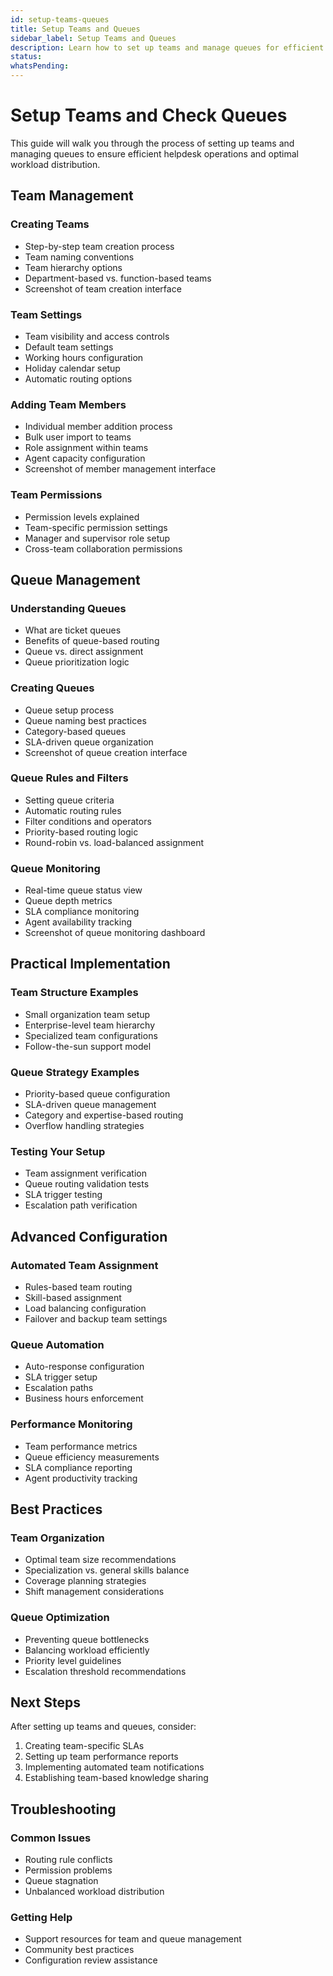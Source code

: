 ```yaml
---
id: setup-teams-queues
title: Setup Teams and Queues
sidebar_label: Setup Teams and Queues
description: Learn how to set up teams and manage queues for efficient helpdesk operations
status: 
whatsPending: 
---
```


# Setup Teams and Check Queues

This guide will walk you through the process of setting up teams and managing queues to ensure efficient helpdesk operations and optimal workload distribution.

## Team Management

### Creating Teams
- Step-by-step team creation process
- Team naming conventions
- Team hierarchy options
- Department-based vs. function-based teams
- Screenshot of team creation interface

### Team Settings
- Team visibility and access controls
- Default team settings
- Working hours configuration
- Holiday calendar setup
- Automatic routing options

### Adding Team Members
- Individual member addition process
- Bulk user import to teams
- Role assignment within teams
- Agent capacity configuration
- Screenshot of member management interface

### Team Permissions
- Permission levels explained
- Team-specific permission settings
- Manager and supervisor role setup
- Cross-team collaboration permissions

## Queue Management

### Understanding Queues
- What are ticket queues
- Benefits of queue-based routing
- Queue vs. direct assignment
- Queue prioritization logic

### Creating Queues
- Queue setup process
- Queue naming best practices
- Category-based queues
- SLA-driven queue organization
- Screenshot of queue creation interface

### Queue Rules and Filters
- Setting queue criteria
- Automatic routing rules
- Filter conditions and operators
- Priority-based routing logic
- Round-robin vs. load-balanced assignment

### Queue Monitoring
- Real-time queue status view
- Queue depth metrics
- SLA compliance monitoring
- Agent availability tracking
- Screenshot of queue monitoring dashboard

## Practical Implementation

### Team Structure Examples
- Small organization team setup
- Enterprise-level team hierarchy
- Specialized team configurations
- Follow-the-sun support model

### Queue Strategy Examples
- Priority-based queue configuration
- SLA-driven queue management
- Category and expertise-based routing
- Overflow handling strategies

### Testing Your Setup
- Team assignment verification
- Queue routing validation tests
- SLA trigger testing
- Escalation path verification

## Advanced Configuration

### Automated Team Assignment
- Rules-based team routing
- Skill-based assignment
- Load balancing configuration
- Failover and backup team settings

### Queue Automation
- Auto-response configuration
- SLA trigger setup
- Escalation paths
- Business hours enforcement

### Performance Monitoring
- Team performance metrics
- Queue efficiency measurements
- SLA compliance reporting
- Agent productivity tracking

## Best Practices

### Team Organization
- Optimal team size recommendations
- Specialization vs. general skills balance
- Coverage planning strategies
- Shift management considerations

### Queue Optimization
- Preventing queue bottlenecks
- Balancing workload efficiently
- Priority level guidelines
- Escalation threshold recommendations

## Next Steps
After setting up teams and queues, consider:
1. Creating team-specific SLAs
2. Setting up team performance reports
3. Implementing automated team notifications
4. Establishing team-based knowledge sharing

## Troubleshooting

### Common Issues
- Routing rule conflicts
- Permission problems
- Queue stagnation
- Unbalanced workload distribution

### Getting Help
- Support resources for team and queue management
- Community best practices
- Configuration review assistance


